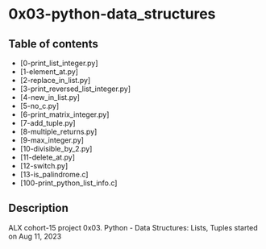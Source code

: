 # 0x03-python-data_structures

## Table of contents
- [0-print_list_integer.py]
- [1-element_at.py]
- [2-replace_in_list.py]
- [3-print_reversed_list_integer.py]
- [4-new_in_list.py]
- [5-no_c.py]
- [6-print_matrix_integer.py]
- [7-add_tuple.py]
- [8-multiple_returns.py]
- [9-max_integer.py]
- [10-divisible_by_2.py]
- [11-delete_at.py]
- [12-switch.py]
- [13-is_palindrome.c]
- [100-print_python_list_info.c]

## Description 
ALX cohort-15 project 0x03. Python - Data Structures: Lists, Tuples
started on  Aug 11, 2023